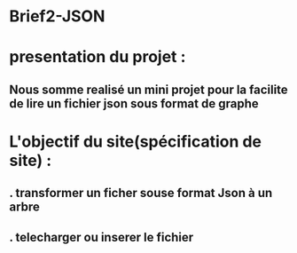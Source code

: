 # Brief2-JSON

# presentation du projet :
## Nous somme realisé un mini projet pour la facilite de lire un fichier json sous format de graphe

# L'objectif du site(spécification de site) :
## . transformer un ficher souse format Json à un arbre 
## . telecharger ou inserer le fichier 

